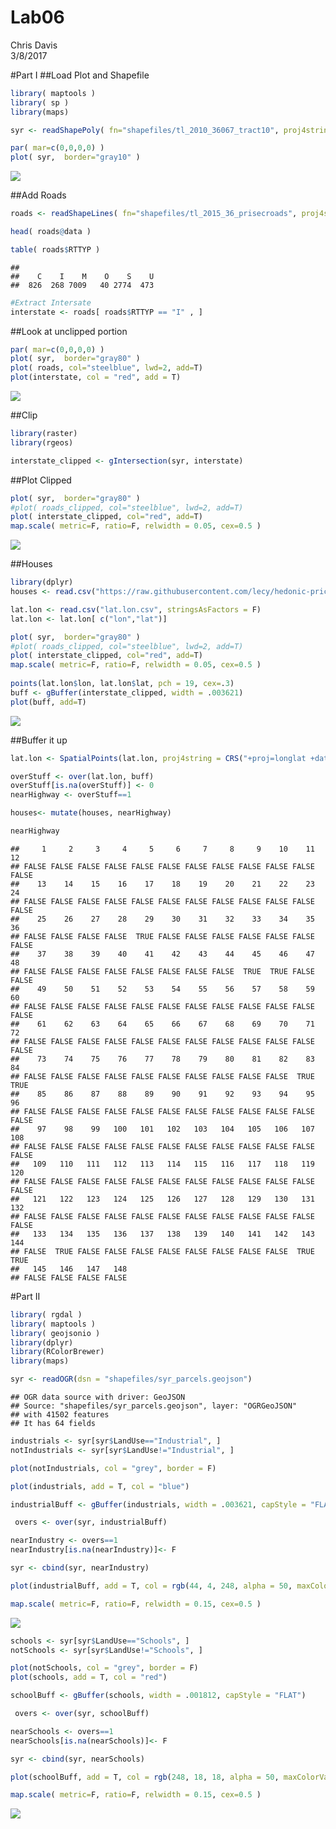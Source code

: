 # Lab06
Chris Davis  
3/8/2017  


#Part I
##Load Plot and Shapefile

```r
library( maptools )
library( sp )
library(maps)

syr <- readShapePoly( fn="shapefiles/tl_2010_36067_tract10", proj4string=CRS("+proj=longlat +datum=WGS84") )

par( mar=c(0,0,0,0) )
plot( syr,  border="gray10" )
```

![](Lab06_files/figure-html/unnamed-chunk-1-1.png)<!-- -->

##Add Roads

```r
roads <- readShapeLines( fn="shapefiles/tl_2015_36_prisecroads", proj4string=CRS("+proj=longlat +datum=WGS84") )

head( roads@data )
```

<div data-pagedtable="false">
  <script data-pagedtable-source type="application/json">
{"columns":[{"label":["LINEARID"],"name":[1],"type":["fctr"],"align":["left"]},{"label":["FULLNAME"],"name":[2],"type":["fctr"],"align":["left"]},{"label":["RTTYP"],"name":[3],"type":["fctr"],"align":["left"]},{"label":["MTFCC"],"name":[4],"type":["fctr"],"align":["left"]}],"data":[{"1":"1104486676574","2":"Ny St Thruway Berkshire Exd","3":"M","4":"S1200"},{"1":"1104493254230","2":"Center St Exd","3":"M","4":"S1200"},{"1":"1104492126212","2":"Oak St Exd","3":"M","4":"S1200"},{"1":"110788145083","2":"Main St Exd","3":"M","4":"S1200"},{"1":"110788617875","2":"Gilbert St Exd","3":"M","4":"S1200"},{"1":"110496874399","2":"Forest Ave Exd","3":"M","4":"S1200"}],"options":{"columns":{"min":{},"max":[10]},"rows":{"min":[10],"max":[10]},"pages":{}}}
  </script>
</div>

```r
table( roads$RTTYP )
```

```
## 
##    C    I    M    O    S    U 
##  826  268 7009   40 2774  473
```

```r
#Extract Intersate
interstate <- roads[ roads$RTTYP == "I" , ]
```
##Look at unclipped portion

```r
par( mar=c(0,0,0,0) )
plot( syr,  border="gray80" )
plot( roads, col="steelblue", lwd=2, add=T)
plot(interstate, col = "red", add = T)
```

![](Lab06_files/figure-html/unnamed-chunk-3-1.png)<!-- -->

##Clip

```r
library(raster)
library(rgeos)

interstate_clipped <- gIntersection(syr, interstate)
```
##Plot Clipped 

```r
plot( syr,  border="gray80" )
#plot( roads_clipped, col="steelblue", lwd=2, add=T)
plot( interstate_clipped, col="red", add=T)
map.scale( metric=F, ratio=F, relwidth = 0.05, cex=0.5 )
```

![](Lab06_files/figure-html/unnamed-chunk-5-1.png)<!-- -->

##Houses

```r
library(dplyr)
houses <- read.csv("https://raw.githubusercontent.com/lecy/hedonic-prices/master/Data/Housing%20Price%20In-Class%20Exercise%20(Responses).csv", stringsAsFactors = F)

lat.lon <- read.csv("lat.lon.csv", stringsAsFactors = F)
lat.lon <- lat.lon[ c("lon","lat")]

plot( syr,  border="gray80" )
#plot( roads_clipped, col="steelblue", lwd=2, add=T)
plot( interstate_clipped, col="red", add=T)
map.scale( metric=F, ratio=F, relwidth = 0.05, cex=0.5 )
  
points(lat.lon$lon, lat.lon$lat, pch = 19, cex=.3)
buff <- gBuffer(interstate_clipped, width = .003621)
plot(buff, add=T)
```

![](Lab06_files/figure-html/unnamed-chunk-6-1.png)<!-- -->

##Buffer it up

```r
lat.lon <- SpatialPoints(lat.lon, proj4string = CRS("+proj=longlat +datum=WGS84") )

overStuff <- over(lat.lon, buff)
overStuff[is.na(overStuff)] <- 0
nearHighway <- overStuff==1

houses<- mutate(houses, nearHighway)

nearHighway
```

```
##     1     2     3     4     5     6     7     8     9    10    11    12 
## FALSE FALSE FALSE FALSE FALSE FALSE FALSE FALSE FALSE FALSE FALSE FALSE 
##    13    14    15    16    17    18    19    20    21    22    23    24 
## FALSE FALSE FALSE FALSE FALSE FALSE FALSE FALSE FALSE FALSE FALSE FALSE 
##    25    26    27    28    29    30    31    32    33    34    35    36 
## FALSE FALSE FALSE FALSE  TRUE FALSE FALSE FALSE FALSE FALSE FALSE FALSE 
##    37    38    39    40    41    42    43    44    45    46    47    48 
## FALSE FALSE FALSE FALSE FALSE FALSE FALSE FALSE  TRUE  TRUE FALSE FALSE 
##    49    50    51    52    53    54    55    56    57    58    59    60 
## FALSE FALSE FALSE FALSE FALSE FALSE FALSE FALSE FALSE FALSE FALSE FALSE 
##    61    62    63    64    65    66    67    68    69    70    71    72 
## FALSE FALSE FALSE FALSE FALSE FALSE FALSE FALSE FALSE FALSE FALSE FALSE 
##    73    74    75    76    77    78    79    80    81    82    83    84 
## FALSE FALSE FALSE FALSE FALSE FALSE FALSE FALSE FALSE FALSE  TRUE  TRUE 
##    85    86    87    88    89    90    91    92    93    94    95    96 
## FALSE FALSE FALSE FALSE FALSE FALSE FALSE FALSE FALSE FALSE FALSE FALSE 
##    97    98    99   100   101   102   103   104   105   106   107   108 
## FALSE FALSE FALSE FALSE FALSE FALSE FALSE FALSE FALSE FALSE FALSE FALSE 
##   109   110   111   112   113   114   115   116   117   118   119   120 
## FALSE FALSE FALSE FALSE FALSE FALSE FALSE FALSE FALSE FALSE FALSE FALSE 
##   121   122   123   124   125   126   127   128   129   130   131   132 
## FALSE FALSE FALSE FALSE FALSE FALSE FALSE FALSE FALSE FALSE FALSE FALSE 
##   133   134   135   136   137   138   139   140   141   142   143   144 
## FALSE  TRUE FALSE FALSE FALSE FALSE FALSE FALSE FALSE FALSE  TRUE  TRUE 
##   145   146   147   148 
## FALSE FALSE FALSE FALSE
```

#Part II

```r
library( rgdal )
library( maptools )
library( geojsonio )
library(dplyr)
library(RColorBrewer)
library(maps)

syr <- readOGR(dsn = "shapefiles/syr_parcels.geojson")
```

```
## OGR data source with driver: GeoJSON 
## Source: "shapefiles/syr_parcels.geojson", layer: "OGRGeoJSON"
## with 41502 features
## It has 64 fields
```

```r
industrials <- syr[syr$LandUse=="Industrial", ]
notIndustrials <- syr[syr$LandUse!="Industrial", ]

plot(notIndustrials, col = "grey", border = F)

plot(industrials, add = T, col = "blue")

industrialBuff <- gBuffer(industrials, width = .003621, capStyle = "FLAT")

 overs <- over(syr, industrialBuff)

nearIndustry <- overs==1
nearIndustry[is.na(nearIndustry)]<- F

syr <- cbind(syr, nearIndustry)

plot(industrialBuff, add = T, col = rgb(44, 4, 248, alpha = 50, maxColorValue = 355))

map.scale( metric=F, ratio=F, relwidth = 0.15, cex=0.5 )
```

![](Lab06_files/figure-html/unnamed-chunk-8-1.png)<!-- -->


```r
schools <- syr[syr$LandUse=="Schools", ]
notSchools <- syr[syr$LandUse!="Schools", ]

plot(notSchools, col = "grey", border = F)
plot(schools, add = T, col = "red")

schoolBuff <- gBuffer(schools, width = .001812, capStyle = "FLAT")

 overs <- over(syr, schoolBuff)

nearSchools <- overs==1
nearSchools[is.na(nearSchools)]<- F

syr <- cbind(syr, nearSchools)

plot(schoolBuff, add = T, col = rgb(248, 18, 18, alpha = 50, maxColorValue = 355))

map.scale( metric=F, ratio=F, relwidth = 0.15, cex=0.5 )
```

![](Lab06_files/figure-html/unnamed-chunk-9-1.png)<!-- -->



